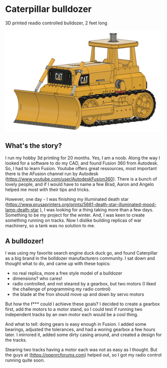 # Caterpillar bulldozer
3D printed readio controlled bulldozer, 2 feet long



![alt text](https://github.com/pstimpel/caterpillarbulldozer/raw/master/media/fullfront.PNG "In all its glory")

## What's the story?

I run my hobby 3d printing for 20 months. Yes, I am a noob. Along the way I looked for a software to do my CAD, and found Fusion 360 from Autodesk. So, I had to learn Fusion. Youtube offers great ressources, most important there is the AFusion channel run by Autodesk (https://www.youtube.com/user/AutodeskFusion360). There is a bunch of lovely people, and if I would have to name a few Brad, Aaron and Angelo helped me most with their tips and tricks. 

However, one day - I was finishing my illuminated death star (https://www.prusaprinters.org/prints/5661-death-star-illuminated-mood-lamp-death-star ), I was looking for a thing taking more than a few days. Something to be my project for the winter. And, I was keen to create something running on tracks. Now I dislike building replicas of war machinery, so a tank was no solution to me. 

## A bulldozer!

I was using my favorite search engine duck duck go, and found Caterpillar as a big brand in the bolldozer manufacturers community. I sat down and thought what to do, and came up with these topics:

- no real replica, more a free style model of a bulldozer
- dimensions? who cares!
- radio controlled, and not steared by a gearbox, but two motors (I liked the challenge of programming my radio control)
- the blade at the fron should move up and down by servo motors

But how the f*** could I achieve these goals? I decided to create a gearbox first, add the motors to a motor stand, so I could test if running two independent tracks by an own motor each would be a cool thing. 

And what to tell: doing gears is easy enough in Fusion. I added some bearings, adjusted the tolerances, and had a woring gearbox a few hours later. I mirrored it, added some dirty casing around, and created a design for the tracks.

Stearing two tracks having a motor each was not as easy as I thought. But the guys at (https://openrcforums.com) helped out, so I got my radio control running quite soon. 